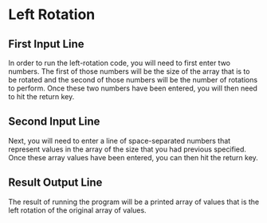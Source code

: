 # Left Rotation

## First Input Line
In order to run the left-rotation code, you will need to first 
enter two numbers. The first of those numbers will be the size 
of the array that is to be rotated and the second of those numbers
will be the number of rotations to perform. Once these two numbers
have been entered, you will then need to hit the return key.

## Second Input Line
Next, you will need to enter a line of space-separated numbers 
that represent values in the array of the size that you had
previous specified. Once these array values have been entered, 
you can then hit the return key.

## Result Output Line
The result of running the program will be a printed array of
values that is the left rotation of the original array of values.
